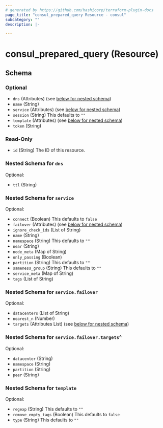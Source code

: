 ```yaml
---
# generated by https://github.com/hashicorp/terraform-plugin-docs
page_title: "consul_prepared_query Resource - consul"
subcategory: ""
description: |-

---
```


# consul_prepared_query (Resource)





<!-- schema generated by tfplugindocs -->
## Schema

### Optional

- `dns` (Attributes) (see [below for nested schema](#nestedatt--dns))
- `name` (String)
- `service` (Attributes) (see [below for nested schema](#nestedatt--service))
- `session` (String) This defaults to `""`
- `template` (Attributes) (see [below for nested schema](#nestedatt--template))
- `token` (String)

### Read-Only

- `id` (String) The ID of this resource.

<a id="nestedatt--dns"></a>
### Nested Schema for `dns`

Optional:

- `ttl` (String)


<a id="nestedatt--service"></a>
### Nested Schema for `service`

Optional:

- `connect` (Boolean) This defaults to `false`
- `failover` (Attributes) (see [below for nested schema](#nestedatt--service--failover))
- `ignore_check_ids` (List of String)
- `name` (String)
- `namespace` (String) This defaults to `""`
- `near` (String)
- `node_meta` (Map of String)
- `only_passing` (Boolean)
- `partition` (String) This defaults to `""`
- `sameness_group` (String) This defaults to `""`
- `service_meta` (Map of String)
- `tags` (List of String)

<a id="nestedatt--service--failover"></a>
### Nested Schema for `service.failover`

Optional:

- `datacenters` (List of String)
- `nearest_n` (Number)
- `targets` (Attributes List) (see [below for nested schema](#nestedatt--service--failover--targets))

<a id="nestedatt--service--failover--targets"></a>
### Nested Schema for `service.failover.targets`^

Optional:

- `datacenter` (String)
- `namespace` (String)
- `partition` (String)
- `peer` (String)




<a id="nestedatt--template"></a>
### Nested Schema for `template`

Optional:

- `regexp` (String) This defaults to `""`
- `remove_empty_tags` (Boolean) This defaults to `false`
- `type` (String) This defaults to `""`
